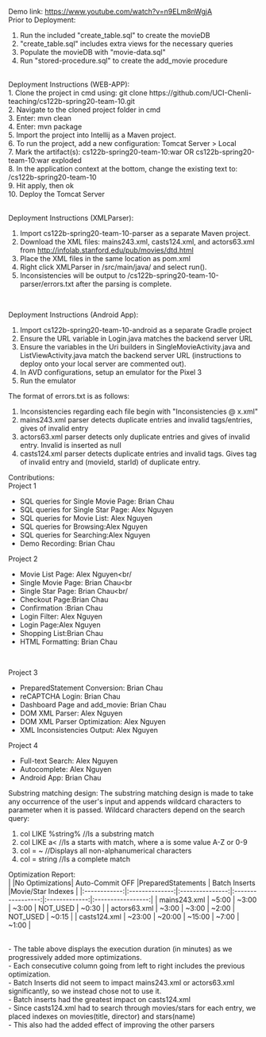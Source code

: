 Demo link: https://www.youtube.com/watch?v=n9ELm8nWgjA <br/>
Prior to Deployment:
1. Run the included "create_table.sql" to create the movieDB<br/>
2. "create_table.sql" includes extra views for the necessary queries<br/>
3. Populate the movieDB with "movie-data.sql"<br/>
4. Run "stored-procedure.sql" to create the add_movie procedure <br/>
<br/>
Deployment Instructions (WEB-APP): <br/>
1. Clone the project in cmd using: git clone https://github.com/UCI-Chenli-teaching/cs122b-spring20-team-10.git <br/>
2. Navigate to the cloned project folder in cmd <br/>
3. Enter: mvn clean <br/>
4. Enter: mvn package <br/>
5. Import the project into Intellij as a Maven project. <br/>
6. To run the project, add a new configuration: Tomcat Server > Local <br/>
7. Mark the artifact(s): cs122b-spring20-team-10:war OR cs122b-spring20-team-10:war exploded <br/>
8. In the application context at the bottom, change the existing text to: /cs122b-spring20-team-10 <br/>
9. Hit apply, then ok <br/>
10. Deploy the Tomcat Server <br/>
<br/>

Deployment Instructions (XMLParser): <br/>
1. Import cs122b-spring20-team-10-parser as a separate Maven project.
2. Download the XML files: mains243.xml, casts124.xml, and actors63.xml from http://infolab.stanford.edu/pub/movies/dtd.html <br/>
3. Place the XML files in the same location as pom.xml <br/>
4. Right click XMLParser in /src/main/java/ and select run(). <br/>
5. Inconsistencies will be output to /cs122b-spring20-team-10-parser/errors.txt after the parsing is complete.
<br/>

Deployment Instructions (Android App): <br/>
1. Import cs122b-spring20-team-10-android as a separate Gradle project
2. Ensure the URL variable in Login.java matches the backend server URL
3. Ensure the variables in the Uri builders in SingleMovieActivity.java and ListViewActivity.java match the backend server URL (instructions to deploy onto your local server are commented out).
4. In AVD configurations, setup an emulator for the Pixel 3
5. Run the emulator

The format of errors.txt is as follows:
  1. Inconsistencies regarding each file begin with "Inconsistencies @ x.xml"
  2. mains243.xml parser detects duplicate entries and invalid tags/entries, gives <fid> of invalid entry
  3. actors63.xml parser detects only duplicate entries and gives <stagename> of invalid entry. Invalid <dob> is inserted as null
  4. casts124.xml parser detects duplicate entries and invalid tags. Gives <f> tag of invalid entry and (movieId, starId) of duplicate entry.

Contributions:<br/>
Project 1 <br/>
  - SQL queries for Single Movie Page: Brian Chau<br/>
  - SQL queries for Single Star Page: Alex Nguyen<br/>
  - SQL queries for Movie List: Alex Nguyen<br/>
  - SQL queries for Browsing:Alex Nguyen<br/>
  - SQL queries for Searching:Alex Nguyen<br/>
  - Demo Recording: Brian Chau<br/>
  
Project 2 <br/>
  - Movie List Page: Alex Nguyen<br/
  - Single Movie Page: Brian Chau<br
  - Single Star Page: Brian Chau<br/
  - Checkout Page:Brian Chau<br/>
  - Confirmation :Brian Chau<br/>
  - Login Filter: Alex Nguyen<br/>
  - Login Page:Alex Nguyen<br/>
  - Shopping List:Brian Chau<br/>
  - HTML Formatting: Brian Chau<br/>
<br/>

Project 3 <br/>
  - PreparedStatement Conversion: Brian Chau <br/>
  - reCAPTCHA Login: Brian Chau <br/>
  - Dashboard Page and add_movie: Brian Chau <br/>
  - DOM XML Parser: Alex Nguyen <br/>
  - DOM XML Parser Optimization: Alex Nguyen <br/>
  - XML Inconsistencies Output: Alex Nguyen <br/>
  
  Project 4 <br/>
  - Full-text Search: Alex Nguyen <br/>
  - Autocomplete: Alex Nguyen <br/>
  - Android App: Brian Chau <br/>

Substring matching design:
The substring matching design is made to take any occurrence of the user's input and appends wildcard characters to parameter when it is passed. Wildcard characters depend on the search query: <br/>
1. col LIKE %string% //Is a substring match <br/>
2. col LIKE a< 	//Is a starts with match, where a is some value A-Z or 0-9 <br/>
3. col = ~ //Displays all non-alphanumerical characters <br/>
4. col = string //Is a complete match <br/>

Optimization Report: <br/>
|              |No Optimizations| Auto-Commit OFF |PreparedStatements | Batch Inserts |Movie/Star Indexes |
|:------------:|:--------------:|:---------------:|:-----------------:|:-------------:|:-----------------:|
| mains243.xml |      ~5:00     | ~3:00           |       ~3:00       |   NOT_USED    |       ~0:30       |
| actors63.xml  |      ~3:00     | ~3:00           |       ~2:00       |   NOT_USED    |       ~0:15       |
| casts124.xml |      ~23:00    | ~20:00          |       ~15:00      |      ~7:00    |       ~1:00       |

<br/>
  - The table above displays the execution duration (in minutes) as we progressively added more optimizations. <br/>
  - Each consecutive column going from left to right includes the previous optimization. <br/>
  - Batch Inserts did not seem to impact mains243.xml or actors63.xml significantly, so we instead chose not to use it. <br/>
  - Batch inserts had the greatest impact on casts124.xml <br/>
  - Since casts124.xml had to search through movies/stars for each entry, we placed indexes on movies(title, director) and stars(name) <br/>
    - This also had the added effect of improving the other parsers <br/>
